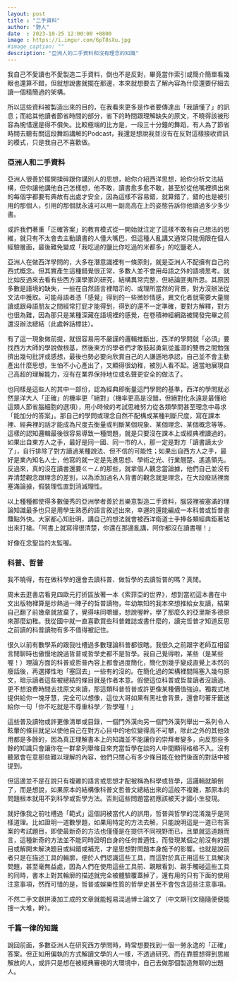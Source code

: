 ```yaml
---
layout: post
title : "二手資料"
author: "野人"
date  : 2023-10-25 12:00:00 +0800
image : https://i.imgur.com/6pT8sXu.jpg
#image_caption: ""
description: "亞洲人的二手資料和沒有理念的知識"
---
```


我自己不愛讀也不愛製造二手資料，倒也不是反對，畢竟當作索引或簡介簡單看幾眼也還算不錯，但就想說書就擺在那邊，本來就想要去了解內容為什麼還要仔細去讀一個精簡過的架構。

<!--more-->

所以這些資料被製造出來的目的，在我看來更多是作者要傳達出「我讀懂了」的訊息；而給其他讀者節省時間的部分，省下的時間跟理解缺失的原文，不曉得該被形容為惋惜還是得不償失。比較極端的比方是，一段三十分鐘的舞蹈，有人為了節省時間去聽有關這段舞蹈講解的Podcast，我還是想說我並沒有在反對這樣接收資訊的模式，只是我自己不喜歡做。


### 亞洲人和二手資料

亞洲人很善於擺開揉碎跟你講別人的思想，給你介紹西洋思想，給你分析文法結構，但你讓他講他自己怎樣想，他不敢，讀書愈多愈不敢，甚至於從他嘴裡擠出來的每個字都要有典故有出處才安全，因為這樣不容易錯，就算錯了，錯的也是被引用的那個人，引用的那個就永遠可以用一副高高在上的姿態告訴你他讀過多少多少書。

或許我們著重「正確答案」的教育模式從一開始就注定了這樣不敢有自己想法的思維，就只有不太會去主動讀書的人懂大嘴巴，但這種人亂講又通常只能侷限在個人經驗層面，最後難免變成「我吃過的鹽比你吃過的米都多」的吃鹽老人。

亞洲人在做西洋學問的，大多在潛意識裡有一條原則，就是亞洲人不配擁有自己的西式概念。但其實產生這種錯覺很正常，多數人並不會用母語之外的語境思考。就比如反過來去看有些西方漢學家的研究，結構異常完整，但結論匪夷所思。其原因多數是語境的缺失，一些在自然語言裡暗示的、或理所當然的背景，對方沒辦法從文法中獲取。可能母語者憑「感覺」得到的一些微妙情感，異文化者就需要大量閱讀或跟母語朋友之間經常打屁才能得到，得到的還不一定準確，要對方解釋，對方也很為難，因為那只是某種深藏在語境裡的感覺，在卷積神經網路被開發完畢之前還沒辦法總結（此處幹話標註）。

有了這一現象做前提，就很容易用不嚴謹的邏輯推斷出，西洋的學問就「必須」要找西方大師的學說做根基，然後東方的學者們才敢鼓起勇氣從羞澀的雙唇之間勉強擠出幾句批評或感想，最後也勢必要向欣賞自己的人謙遜地承認，自己並不會主動產出什麼思想，生怕不小心產出了，又顯得很幼稚，被別人看不起。適當地展現自己高超的理解能力，沒有在業界保持地位或名聲更安全的做法了。

也同樣是這些人的其中一部份，認為經典即衡量這門學問的基準，西洋的學問就必然是洋大人「正確」的機率更「絕對」（機率更高是沒錯，但絕對化永遠是最懂給這類人節省腦細胞的選項），用小時候的考試思維努力從各類學問甚至理念中尋求「能加分的答案」。那自己的學問或理念自然不配構成某種判斷尺度，寫在課本裡、經典裡的話才能成為尺度去衡量或判斷某個現象、某個理念、某個概念等等。這樣的認知邏輯最後很容易導致一種問題，就是只要沒在課本上或經典裡讀過的，如果出自東方人之手，最好是同一國、同一市的人，那一定是對方「讀書讀太少了」，自行排除了對方讀過某種說法、但不信的可能性；如果出自西方人之手，最好是業內知名人士，他寫的就一定是先進思想、學術之光、行業翹楚、遙遙領先。反過來，真的沒在讀書還要ㄍㄧㄥ的那些，就拿個人觀念當論據，他們自己並沒有弄清楚觀念跟理念的差別，以為添加過名人背書的觀念就是理念，在大段廢話裡面塞滿論據，假裝理性直到消滅理性。

以上種種都使得多數優秀的亞洲學者善於且樂意製造二手資料，腦袋裡被塞滿的理論知識最多也只是用學生熟悉的語言敘述出來，幸運的還能編成一本科普或哲普書賺點外快。大家都心知肚明，講自己的想法就會被西洋衛道士手捧各類經典鉅著站出來打槍。「阿書上就寫得很清楚，你還在那邊亂講，阿你都沒在讀書喔！」

好像在念聖旨的太監喔。


### 科普、哲普

我不曉得，有在做科學的還會去讀科普、做哲學的去讀哲普的嗎？真閒。

周末去逛書店看見四歐元打折區放著一本《索菲亞的世界》，想到當初這本書在中文出版物裡算是炒熱過一陣子的哲普讀物，年幼無知的我本來想推給女友讀，結果自己翻了前幾章就放棄了，覺得味同嚼蠟，想說喔幹，學了那麼久的亞里斯多德原來那麼幼稚。我從國中就一直喜歡買些科普雜誌或書什麼的，讀完哲普才知道反思之前讀的科普讀物有多不值得被記住。

很久以前有數學系的跟我吐槽過多數理論科普都很瞎。我很久之前跟字老師互相留言閒聊時也傲慢地說過哲普或哲學史都不是哲學。我自己覺得啦，某些（是某些喔！）理論方面的科普或哲普內容上都會過度簡化，簡化到幾乎變成直覺上本然的廢話後，再選擇性地「塞回去」一些有的沒的。在簡化過的架構裡間隔塞入幾句原文，暗示讀者這些被總結的條目就是作者本意。假使這位科普或哲普讀者沒讀過、更不想浪費時間去找原文來讀，那這類科普哲普或許更像某種價值強迫。獨裁式地提供給你一塊牙慧，完全可以想像，這位大哥如果有黑社會背景，還會叼著牙籤送給你一句「你不吃就是不尊重科學／哲學喔！」

這些普及讀物或許更像清單或目錄，一個門外漢向另一個門外漢列舉出一系列令人眩暈的條目就足以使他自己在對方心目中的地位變得高不可攀，除此之外的其他效用都是多餘的，因為真正理解書本上的知識並不能讓你的崇拜者變多，向反那些多餘的知識只會讓你在一群拿列舉條目來充當哲學在談的人中間顯得格格不入。沒有聽眾會在意那些難以理解的內容，他們只關心有多少條目能在他們後面的對話中被提到。

但這邊並不是在說只有複雜的語言或思想才配被稱為科學或哲學，這邏輯就顛倒了，而是想說，如果原本的結構像科普文哲普文總結出來的這般不複雜，那原本的問題根本就用不到科學或哲學方法。否則這些問題當初應該被天才國小生發現。

就好像我之前吐槽過「範式」這個詞被當代人的誤用，哲普與哲學的混淆幾乎是同樣道理。比如證明一道數學題，如果用特定的方法去解，只能說明這是一道已有答案的考試題目，即使最新奇的方法也僅僅是在提供不同視野而已，且單就這道題而言，這種新奇的方法並不能同時證明自身的任何普適性，而發現某個之前沒有的題目或解開未解決題目或糾錯或補充，才是思想對問題本身施予的影響。也就是說前者只是在描述工具的輪廓，便於人們認識這些工具，而這對於真正用這些工具解決問題，甚至毫無益處，因為人們在使用這些工具前、親眼看到、親手觸碰這些工具的同時，書本上對其輪廓的描述就完全被體驗覆蓋掉了，還有用的只有下面的使用注意事項，然而可惜的是，哲普或娛樂性質的哲學史甚至不會包含這些注意事項。

不然二手文獻拼湊加工成的文章就能輕易混過博士論文了（中文期刊文隨隨便便能搜一大堆，幹）。


### 千篇一律的知識

說回前面，多數亞洲人在研究西方學問時，時常想要找到一個一勞永逸的「正確」答案。但正如用偏執的方式解讀文學的人一樣，不透過研究、而在靠臆想得到思維解放的人，或許只是想在被經典審視的大環境中，自己去做那個製造無聊的出題人。

<!--END-->
